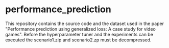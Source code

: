# performance_prediction
This repository contains the source code and the dataset used in the paper "Performance prediction using generalized loss: A case study for video games". Before the hyperparameter tuner and the experiments can be executed the scenario1.zip and scenario2.zp must be decompressed.
